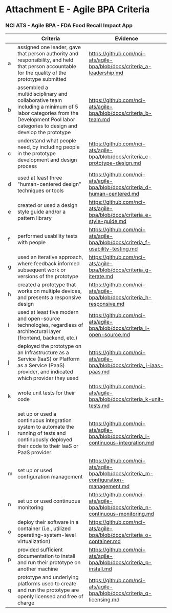 # Attachment E - Agile BPA Criteria

### NCI ATS - Agile BPA - FDA Food Recall Impact App

|               | Criteria | Evidence  |
| ------------- | -------- | --------- |
| a | assigned one leader, gave that person authority and responsibility, and held that person accountable for the quality of the prototype submitted | https://github.com/nci-ats/agile-bpa/blob/docs/criteria_a-leadership.md |
| b | assembled a multidisciplinary and collaborative team including a minimum of 5 labor categories from the Development Pool labor categories to design and develop the prototype | https://github.com/nci-ats/agile-bpa/blob/docs/criteria_b-team.md |
| c | understand what people need, by including people in the prototype development and design process | https://github.com/nci-ats/agile-bpa/blob/docs/criteria_c-prototype-design.md |
| d | used at least three "human-centered design" techniques or tools | https://github.com/nci-ats/agile-bpa/blob/docs/criteria_d-human-centered.md |
| e | created or used a design style guide and/or a pattern library | https://github.com/nci-ats/agile-bpa/blob/docs/criteria_e-style-guide.md |
| f | performed usability tests with people | https://github.com/nci-ats/agile-bpa/blob/docs/criteria_f-usability-testing.md |
| g | used an iterative approach, where feedback informed subsequent work or versions of the prototype | https://github.com/nci-ats/agile-bpa/blob/docs/criteria_g-iterate.md |
| h | created a prototype that works on multiple devices, and presents a responsive design | https://github.com/nci-ats/agile-bpa/blob/docs/criteria_h-responsive.md |
| i | used at least five modern and open-source technologies, regardless of architectural layer (frontend, backend, etc.) | https://github.com/nci-ats/agile-bpa/blob/docs/criteria_i-open-source.md |
| j | deployed the prototype on an Infrastructure as a Service (IaaS) or Platform as a Service (PaaS) provider, and indicated which provider they used | https://github.com/nci-ats/agile-bpa/blob/docs/criteria_j-iaas-paas.md |
| k | wrote unit tests for their code | https://github.com/nci-ats/agile-bpa/blob/docs/criteria_k-unit-tests.md |
| l | set up or used a continuous integration system to automate the running of tests and continuously deployed their code to their IaaS or PaaS provider | https://github.com/nci-ats/agile-bpa/blob/docs/criteria_l-continuous-integration.md |
| m | set up or used configuration management | https://github.com/nci-ats/agile-bpa/blob/docs/criteria_m-configuration-management.md |
| n | set up or used continuous monitoring | https://github.com/nci-ats/agile-bpa/blob/docs/criteria_n-continuous-monitoring.md |
| o | deploy their software in a container (i.e., utilized operating-system-level virtualization) | https://github.com/nci-ats/agile-bpa/blob/docs/criteria_o-container.md |
| p | provided sufficient documentation to install and run their prototype on another machine | https://github.com/nci-ats/agile-bpa/blob/docs/criteria_p-install.md |
| q | prototype and underlying platforms used to create and run the prototype are openly licensed and free of charge | https://github.com/nci-ats/agile-bpa/blob/docs/criteria_q-licensing.md |
